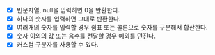 - [x] 빈문자열, null을 입력하면 0을 반환한다.
- [x] 하나의 숫자를 입력하면 그대로 반환한다.
- [x] 여러개의 숫자를 입력할 경우 쉼표 또는 콜론으로 숫자를 구분해서 합산한다.
- [x] 숫자 이외의 값 또는 음수를 전달할 경우 예외를 던진다.
- [x] 커스텀 구분자를 사용할 수 있다.
